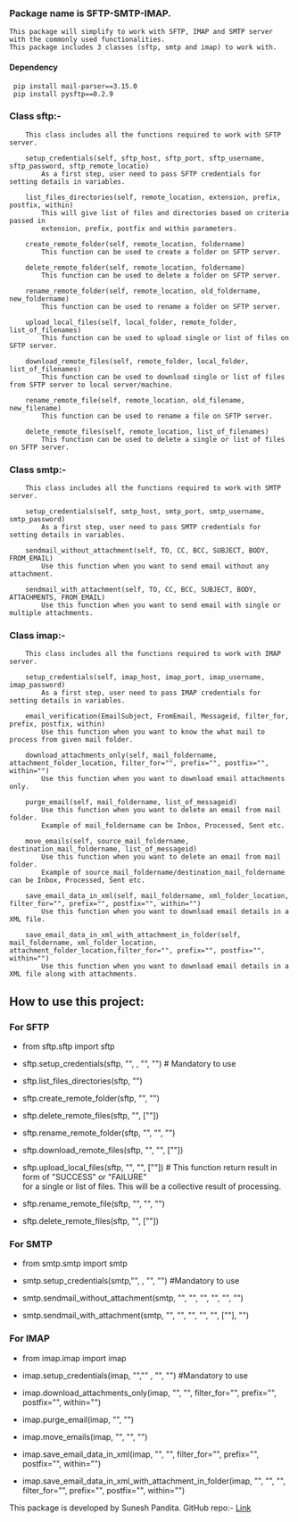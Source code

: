 ### Package name is SFTP-SMTP-IMAP.

    This package will simplify to work with SFTP, IMAP and SMTP server with the commonly used functionalities.
    This package includes 3 classes (sftp, smtp and imap) to work with.

#### Dependency
     pip install mail-parser==3.15.0
     pip install pysftp==0.2.9

### Class sftp:-
        This class includes all the functions required to work with SFTP server.

        setup_credentials(self, sftp_host, sftp_port, sftp_username, sftp_password, sftp_remote_locatio)
            As a first step, user need to pass SFTP credentials for setting details in variables.

        list_files_directories(self, remote_location, extension, prefix, postfix, within)
            This will give list of files and directories based on criteria passed in
            extension, prefix, postfix and within parameters.

        create_remote_folder(self, remote_location, foldername)
            This function can be used to create a folder on SFTP server.

        delete_remote_folder(self, remote_location, foldername)
            This function can be used to delete a folder on SFTP server.

        rename_remote_folder(self, remote_location, old_foldername, new_foldername)
            This function can be used to rename a folder on SFTP server.

        upload_local_files(self, local_folder, remote_folder, list_of_filenames)
            This function can be used to upload single or list of files on SFTP server.

        download_remote_files(self, remote_folder, local_folder, list_of_filenames)
            This function can be used to download single or list of files from SFTP server to local server/machine.

        rename_remote_file(self, remote_location, old_filename, new_filename)
            This function can be used to rename a file on SFTP server.

        delete_remote_files(self, remote_location, list_of_filenames)
            This function can be used to delete a single or list of files on SFTP server.



### Class smtp:-
        This class includes all the functions required to work with SMTP server.

        setup_credentials(self, smtp_host, smtp_port, smtp_username, smtp_password)
            As a first step, user need to pass SMTP credentials for setting details in variables.

        sendmail_without_attachment(self, TO, CC, BCC, SUBJECT, BODY, FROM_EMAIL)
            Use this function when you want to send email without any attachment.

        sendmail_with_attachment(self, TO, CC, BCC, SUBJECT, BODY, ATTACHMENTS, FROM_EMAIL)
            Use this function when you want to send email with single or multiple attachments.



### Class imap:-
        This class includes all the functions required to work with IMAP server.

        setup_credentials(self, imap_host, imap_port, imap_username, imap_password)
            As a first step, user need to pass IMAP credentials for setting details in variables.

        email_verification(EmailSubject, FromEmail, Messageid, filter_for, prefix, postfix, within)
            Use this function when you want to know the what mail to process from given mail folder.

        download_attachments_only(self, mail_foldername, attachment_folder_location, filter_for="", prefix="", postfix="", within="")
            Use this function when you want to download email attachments only.

        purge_email(self, mail_foldername, list_of_messageid)
            Use this function when you want to delete an email from mail folder.
            Example of mail_foldername can be Inbox, Processed, Sent etc.

        move_emails(self, source_mail_foldername, destination_mail_foldername, list_of_messageid)
            Use this function when you want to delete an email from mail folder.
            Example of source_mail_foldername/destination_mail_foldername can be Inbox, Processed, Sent etc.

        save_email_data_in_xml(self, mail_foldername, xml_folder_location, filter_for="", prefix="", postfix="", within="")
            Use this function when you want to download email details in a XML file.

        save_email_data_in_xml_with_attachment_in_folder(self, mail_foldername, xml_folder_location, attachment_folder_location,filter_for="", prefix="", postfix="", within="")
            Use this function when you want to download email details in a XML file along with attachments.



## How to use this project: 

### For SFTP
   - from sftp.sftp import sftp

   - sftp.setup_credentials(sftp, "", , "", "")  # Mandatory to use

   - sftp.list_files_directories(sftp, "")
   - sftp.create_remote_folder(sftp, "", "")
   - sftp.delete_remote_files(sftp, "", [""])
   - sftp.rename_remote_folder(sftp, "", "", "")
   - sftp.download_remote_files(sftp, "", "", [""])
   - sftp.upload_local_files(sftp, "", "", [""])  # This function return result in form of "SUCCESS" or "FAILURE"   
                                                    for a single or list of files. This will be a collective result of processing.
   - sftp.rename_remote_file(sftp, "", "", "")
   - sftp.delete_remote_files(sftp, "", [""])

### For SMTP
   - from smtp.smtp import smtp

   - smtp.setup_credentials(smtp,"", , "", "")    #Mandatory to use

   - smtp.sendmail_without_attachment(smtp, "", "", "", "", "", "")
   - smtp.sendmail_with_attachment(smtp, "", "", "", "", "", [""], "")

### For IMAP
   - from imap.imap import imap

   - imap.setup_credentials(imap, "","" , "", "")   #Mandatory to use

   - imap.download_attachments_only(imap, "", "", filter_for="", prefix="", postfix="", within="")
   - imap.purge_email(imap, "", "")
   - imap.move_emails(imap, "", "", "")
   - imap.save_email_data_in_xml(imap, "", "", filter_for="", prefix="", postfix="", within="")
   - imap.save_email_data_in_xml_with_attachment_in_folder(imap, "", "", "", filter_for="", prefix="", postfix="", within="")



This package is developed by Sunesh Pandita.
GitHub repo:- [Link](https://github.com/SUNESHPANDITA/sftp-smtp-imap-package.git) 
